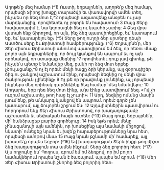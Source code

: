 
Աղոթե՛ք մեզ համար
(^1) Ուստի, եղբայրնե՛ր, աղոթե՛ք մեզ համար, որպեսզի Տիրոջ խոսքը տարածվի եւ փառավորվի ամեն տեղ, ինչպես որ
ձեզ մոտ է,^2 որպեսզի ազատվենք անօրեն ու չար մարդկանցից, որովհետեւ ոչ բոլորն են հավատում։ 3 Բայց Տերը
հավատարիմ է. նա կզորացնի ձեզ ու կպահի չարից։ 4 Ձեզ վրա վստահ ենք Տիրոջով, որ այն, ինչ ձեզ պատվիրեցինք, եւ՛
կատարում եք, եւ՛ կատարելու եք։
(^5) Տերը թող ուղղի ձեր սրտերը դեպի Աստծու սերը եւ Քրիստոսի համբերությունը։
(^6) Եղբայրնե՛ր, մեր Տեր Հիսուս Քրիստոսի անունով պատվիրում եմ ձեզ, որ հեռու մնաք բոլոր այն եղբայրներից, որ
ծույլ կյանքով են ապրում եւ ոչ այն օրինակով, որ ստացաք մեզնից.^7 որովհետեւ դուք լավ գիտեք, թե ինչպե՛ս պետք է
նմանվեք մեզ, քանի որ ձեզ մոտ երբեք չծուլացանք,^8 ոչ էլ որեւէ մեկի հացը ձրի կերանք, այլ զօրուգիշեր ճիգ ու ջանքով
աշխատում էինք, որպեսզի ձեզնից ոչ մեկի վրա ծանրություն չլինեինք։ 9 Ոչ թե որ իրավունք չունեինք, այլ որպեսզի
ինքներս մեզ օրինակ դարձնեինք ձեզ համար՝ մեզ նմանվելու։ 10 Արդարեւ, երբ դեռ ձեզ մոտ էինք, ա՛յս էինք պատվիրում
ձեզ. «Ով չի ուզում աշխատել, թող հաց էլ չուտի»։ 11 Արդ, ձեզնից ոմանց մասին լսում ենք, թե անկարգ կյանքով են
ապրում. որեւէ գործ չեն կատարում, այլ ծուլորեն շրջում են։ 12 Այդպիսիներին պատվիրում ու հորդորում ենք Տեր Հիսուս
Քրիստոսով, որ խաղաղությամբ աշխատեն եւ սեփական հացն ուտեն։
(^13) Բայց դուք, եղբայրնե՛ր, մի՛ ձանձրացեք բարիք գործելուց։ 14 Իսկ եթե որեւէ մեկը չհնազանդվի այն ամենին, որ
խոսեցինք այս նամակի միջոցով, նկատի՛ ունեցեք նրան եւ խզե՛ք հարաբերությունները նրա հետ, որպեսզի ամոթով
մնա։ 15 Բայց նրան թշնամի մի՛ համարեք, այլ խրատե՛ք որպես եղբոր։
(^16) Եվ խաղաղության Տերն ինքը թող միշտ ձեզ խաղաղություն տա ամեն ինչում։ Տերը ձեզ բոլորիդ հետ։
(^17) Այս ողջույնը ես՝ Պողոսս, գրում եմ իմ ձեռքով, որ իմ բոլոր նամակներում որպես նշան է ծառայում. այսպես եմ
գրում։
(^18) Մեր Տեր Հիսուս Քրիստոսի շնորհը ձեզ բոլորիդ հետ։


